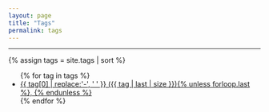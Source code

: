 ```yaml
---
layout: page
title: "Tags"
permalink: tags
---
```

---

<div class="page">
{% assign tags = site.tags | sort %}
<ul>
{% for tag in tags %}
 <li><a href="/tag/{{ tag | first}}/">{{ tag[0] | replace:'-', ' ' }} ({{ tag | last | size }}){% unless forloop.last %}, {% endunless %}</a></li>
{% endfor %}
</ul>

</div>
